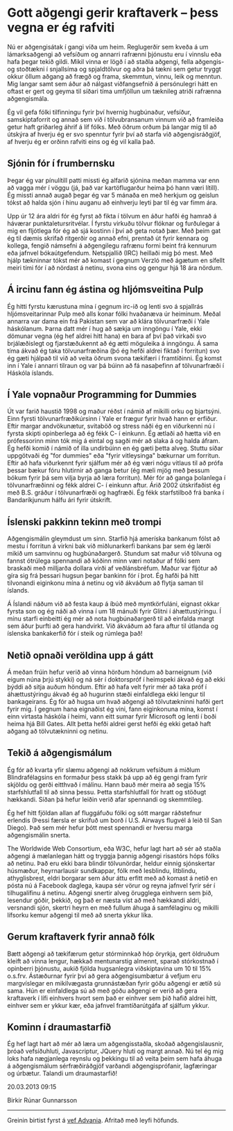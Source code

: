 # Gott aðgengi gerir kraftaverk – þess vegna er ég rafviti

Nú er aðgengisátak í gangi víða um heim. Reglugerðir sem kveða á um lámarksaðgengi að vefsíðum og annarri rafrænni þjónustu eru í vinnslu eða hafa þegar tekið gildi. Mikil vinna er lögð í að staðla aðgengi, fella aðgengis- og stoðtækni í snjallsíma og spjaldtölvur og aðra þá tækni sem getur tryggt okkur öllum aðgang að frægð og frama, skemmtun, vinnu, leik og menntun. Mig langar samt sem áður að nálgast viðfangsefnið á persónulegri hátt en oftast er gert og geyma til síðari tíma umfjöllun um tæknileg atriði rafrænna aðgengismála.

Ég vil gefa fólki tilfinningu fyrir því hvernig hugbúnaður, vefsíður, samskiptaforrit og annað sem við í tölvubransanum vinnum við að framleiða getur haft gríðarleg áhrif á líf fólks. Með öðrum orðum þá langar mig til að útskýra af hverju ég er svo spenntur fyrir því að starfa við aðgengisráðgjöf, af hverju ég er orðinn rafviti eins og ég vil kalla það.

## Sjónin fór í frumbernsku

Þegar ég var pínulítill patti missti ég alfarið sjónina meðan mamma var enn að vagga mér í vöggu (já, það var kartöflugarður heima þó hann væri lítill). Ég missti annað augað þegar ég var 5 mánaða en með herkjum og geislun tókst að halda sjón í hinu auganu að einhverju leyti þar til ég var fimm ára.

Upp úr 12 ára aldri fór ég fyrst að fikta í tölvum en áður hafði ég hamrað á háværar punktaletursritvélar. Í fyrstu virkuðu tölvur flóknar og furðulegar á mig en fljótlega fór ég að sjá kostinn í því að geta notað þær. Með þeim gat ég til dæmis skrifað ritgerðir og annað efni, prentað út fyrir kennara og kollega, fengið námsefni á aðgengilegu rafrænu formi beint frá kennurum eða jafnvel bókaútgefendum. Netspjallið (IRC) heillaði mig þó mest. Með hjálp tækninnar tókst mér að komast í gegnum Verzló með ágætum en sífellt meiri tími fór í að nördast á netinu, svona eins og gengur hjá 18 ára nördum.

## Á ircinu fann ég ástina og hljómsveitina Pulp

Ég hitti fyrstu kærustuna mína í gegnum irc-ið og lenti svo á spjallrás hljómsveitarinnar Pulp með alls konar fólki hvaðanæva úr heiminum. Meðal annarra var dama ein frá Pakistan sem var að klára tölvunarfræði í Yale háskólanum. Þarna datt mér í hug að sækja um inngöngu í Yale, ekki dömunar vegna (ég hef aldrei hitt hana) en bara af því það virkaði svo brjálæðislegt og fjarstæðukennt að ég ætti möguleika á inngöngu. Á sama tíma ákvað ég taka tölvunarfræðina (þó ég hefði aldrei fiktað í forritun) svo ég gæti hjálpað til við að veita öðrum svona tækifæri í framtíðinni. Ég komst inn í Yale í annarri tilraun og var þá búinn að fá nasaþefinn af tölvunarfræði í Háskóla íslands.

## Í Yale vopnaður Programming for Dummies

Út var farið haustið 1998 og maður réðst í námið af mikilli orku og bjartsýni. Einn fyrsti tölvunarfræðikúrsinn í Yale er frægur fyrir hvað hann er erfiður. Eftir margar andvökunætur, svitaböð og stress náði ég en viðurkenni nú í fyrsta skipti opinberlega að ég fékk C- í einkunn. Ég ætlaði að hætta við en prófessorinn minn tók mig á eintal og sagði mér að slaka á og halda áfram. Ég hefði komið í námið of illa undirbúinn en ég gæti þetta alveg. Stuttu síðar uppgötvaði ég "for dummies" eða "fyrir vitleysinga" bækurnar um forritun. Eftir að hafa viðurkennt fyrir sjálfum mér að ég væri nógu vitlaus til að prófa þessar bækur fóru hlutirnir að ganga betur (ég mæli mjög með þessum bókum fyrir þá sem vilja byrja að læra forritun).
Mér fór að ganga þolanlega í tölvunarfræðinni og fékk aldrei C- í einkunn aftur. Árið 2002 útskrifaðist ég með B.S. gráður í tölvunarfræði og hagfræði. Ég fékk starfstilboð frá banka í Bandaríkjunum hálfu ári fyrir útskrift.

## Íslenski pakkinn tekinn með trompi

Aðgengismálin gleymdust um sinn. Starfið hjá ameríska bankanum fólst að mestu í forritun á virkni bak við miðlunarkerfi bankans þar sem ég lærði mikið um samvinnu og hugbúnaðargerð. Stundum sat maður við tölvuna og fannst ótrúlega spennandi að kóðinn minn væri notaður af fólki sem braskaði með milljarða dollara virði af veðlánsbréfum. Maður var fljótur að gíra sig frá þessari hugsun þegar bankinn fór í þrot. Ég hafði þá hitt tilvonandi eiginkonu mína á netinu og við ákváðum að flytja saman til íslands.

Á Íslandi náðum við að festa kaup á íbúð með myntkörfuláni, eignast okkar fyrsta son og ég náði að vinna í um 18 mánuði fyrir Glitni í áhættustýringu. Í mínu starfi einbeitti ég mér að nota hugbúnaðargerð til að einfalda margt sem áður þurfti að gera handvirkt. Við ákváðum að fara aftur til útlanda og íslenska bankakerfið fór í steik og rúmlega það!

## Netið opnaði veröldina upp á gátt

Á meðan frúin hefur verið að vinna hörðum höndum að barneignum (við eigum núna þrjú stykki) og ná sér í doktorspróf í heimspeki ákvað ég að ekki þýddi að sitja auðum höndum. Eftir að hafa velt fyrir mér að taka próf í áhættustýringu ákvað ég að hugurinn stæði einfaldlega ekki lengur til bankageirans. Ég fór að hugsa um hvað aðgengi að tölvutækninni hafði gert fyrir mig. Í gegnum hana eignaðist ég vini, fann eiginkonuna mína, komst í einn virtasta háskóla í heimi, vann eitt sumar fyrir Microsoft og lenti í boði heima hjá Bill Gates. Allt þetta hefði aldrei gerst hefði ég ekki getað haft aðgang að tölvutækninni og netinu.

## Tekið á aðgengismálum

Ég fór að kvarta yfir slæmu aðgengi að nokkrum vefsíðum á miðlum Blindrafélagsins en formaður þess stakk þá upp að ég gengi fram fyrir skjöldu og gerði eitthvað í málinu. Hann bauð mér meira að segja 15% starfshlutfall til að sinna þessu. Þetta starfshlutfall fór hratt og stöðugt hækkandi. Síðan þá hefur leiðin verið afar spennandi og skemmtileg.

Ég hef hitt fjöldan allan af fluggáfuðu fólki og sótt margar ráðstefnur erlendis (Þessi færsla er skrifuð um borð í U.S. Airways flugvél á leið til San Diego). Það sem mér hefur þótt mest spennandi er hversu marga aðgengismálin snerta.

The Worldwide Web Consortium, eða W3C, hefur lagt hart að sér að staðla aðgengi á mælanlegan hátt og tryggja þannig aðgengi risastórs hóps fólks að netinu. Það eru ekki bara blindir tölvunördar, heldur einnig sjónskertar húsmæður, heyrnarlausir sundkappar, fólk með lesblindu, litblindu, athyglisbrest, eldri borgarar sem áður áttu erfitt með að komast á netið en pósta nú á Facebook daglega, kaupa sér vörur og reyna jafnvel fyrir sér í tilhugalífinu á netinu.
Aðgengi snertir alveg örugglega einhvern sem þið, lesendur góðir, þekkið, og það er næsta víst að með hækkandi aldri, versnandi sjón, skertri heyrn en með fullum áhuga á samfélaginu og mikilli lífsorku kemur aðgengi til með að snerta ykkur líka.

## Gerum kraftaverk fyrir annað fólk

Bætt aðgengi að tækifærum getur stórminnkað hóp öryrkja, gert öldruðum kleift að vinna lengur, hækkað mentunarstig almennt, sparað stórkostnað í opinberri þjónustu, aukið fjölda hugsanlegra viðskiptavina um 10 til 15% o.s.frv. Ástæðurnar fyrir því að gera aðgengisumbætur á vefjum eru margvíslegar en mikilvægasta grunnástæðan fyrir góðu aðgengi er ætíð sú sama. Hún er einfaldlega sú að með góðu aðgengi er verið að gera kraftaverk í lífi einhvers hvort sem það er einhver sem þið hafið aldrei hitt, einhver sem er ykkur kær, eða jafnvel framtíðarútgáfa af sjálfum ykkur.

## Kominn í draumastarfið

Ég hef lagt hart að mér að læra um aðgengisstaðla, skoðað aðgengislausnir, þróað vefsíðuhluti, Javascriptur, JQuery hluti og margt annað. Nú tel ég mig loks hafa nægjanlega reynslu og þekkingu til að veita þeim sem hafa áhuga á aðgengismálum sérfræðiráðgjöf varðandi aðgengisprófanir, lagfæringar og úrbætur. Talandi um draumastarfið!

20.03.2013 09:15

Birkir Rúnar Gunnarsson

---

Greinin birtist fyrst á [vef Advania](https://www.advania.is/um-advania/markadsmal/blogg/blogg/2013/03/20/Gott-adgengi-gerir-kraftaverk-thess-vegna-er-eg-rafviti/). Afritað með leyfi höfunds.
